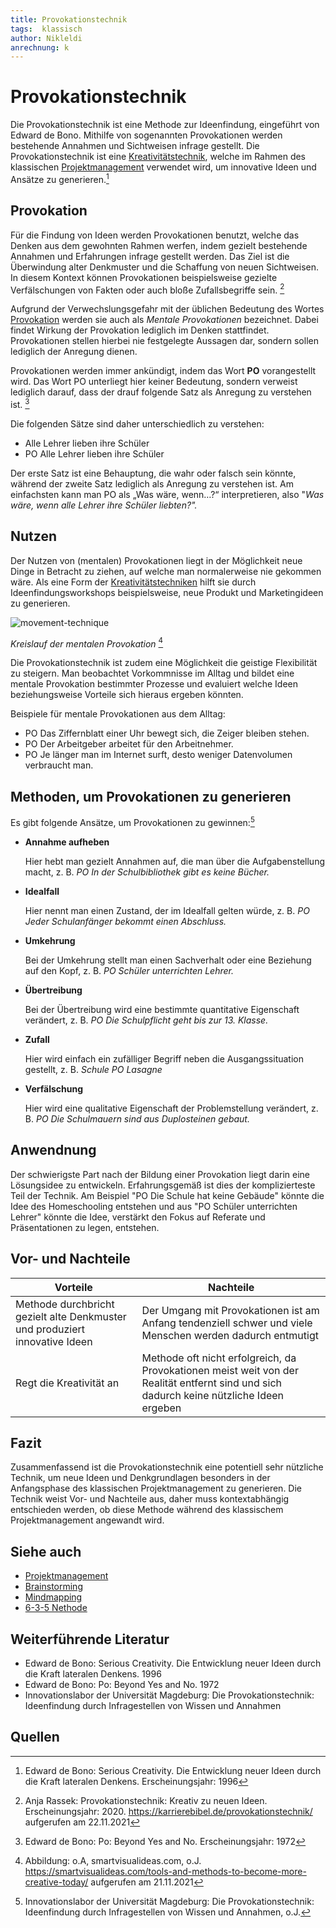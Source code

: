 ```yaml
---
title: Provokationstechnik
tags:  klassisch
author: Nikleldi
anrechnung: k 
---
```


# Provokationstechnik


Die Provokationstechnik ist eine Methode zur Ideenfindung, eingeführt von Edward de Bono. Mithilfe von sogenannten Provokationen werden bestehende Annahmen und Sichtweisen infrage gestellt.
Die Provokationstechnik ist eine [Kreativitätstechnik](https://de.wikipedia.org/wiki/Kreativit%C3%A4tstechniken), welche im Rahmen des klassischen [Projektmanagement](https://github.com/ManagingProjectsSuccessfully/ManagingProjectsSuccessfully.github.io/blob/main/kb/Projektmanagement.md) verwendet wird, um innovative Ideen und Ansätze zu generieren.[^1]

## Provokation

Für die Findung von Ideen werden Provokationen benutzt, welche das Denken aus dem gewohnten Rahmen werfen, indem gezielt bestehende Annahmen und Erfahrungen infrage gestellt werden. 
Das Ziel ist die Überwindung alter Denkmuster und die Schaffung von neuen Sichtweisen. 
In diesem Kontext können Provokationen beispielsweise gezielte Verfälschungen von Fakten oder auch bloße Zufallsbegriffe sein. [^2] 

Aufgrund der Verwechslungsgefahr mit der üblichen Bedeutung des Wortes [Provokation](https://de.wikipedia.org/wiki/Provokation) werden sie auch als *Mentale Provokationen* bezeichnet. 
Dabei findet Wirkung der Provokation lediglich im Denken stattfindet.
Provokationen stellen hierbei nie festgelegte Aussagen dar, sondern sollen lediglich der Anregung dienen. 

Provokationen werden immer ankündigt, indem das Wort **PO** vorangestellt wird. 
Das Wort PO unterliegt hier keiner Bedeutung, sondern verweist lediglich darauf, dass der drauf folgende Satz als Anregung zu verstehen ist. [^3]

Die folgenden Sätze sind daher unterschiedlich zu verstehen:

* Alle Lehrer lieben ihre Schüler
* PO Alle Lehrer lieben ihre Schüler

Der erste Satz ist eine Behauptung, die wahr oder falsch sein könnte, während der zweite Satz lediglich als Anregung zu verstehen ist. 
Am einfachsten kann man PO als „Was wäre, wenn…?“ interpretieren, also
"*Was wäre, wenn alle Lehrer ihre Schüler liebten?".*

## Nutzen

Der Nutzen von (mentalen) Provokationen liegt in der Möglichkeit neue Dinge in Betracht zu ziehen, auf welche man normalerweise nie gekommen wäre. 
Als eine Form der [Kreativitätstechniken](https://de.wikipedia.org/wiki/Kreativit%C3%A4tstechniken) hilft sie durch Ideenfindungsworkshops beispielsweise, neue Produkt und Marketingideen zu generieren.


![movement-technique](https://user-images.githubusercontent.com/92984346/143011134-748857c9-a40e-480c-9b88-bfc51285b270.png)

*Kreislauf der mentalen Provokation* [^5]




Die Provokationstechnik ist zudem eine Möglichkeit die geistige Flexibilität zu steigern. Man beobachtet Vorkommnisse im Alltag und  bildet eine mentale Provokation bestimmter Prozesse und evaluiert welche Ideen beziehungsweise Vorteile sich hieraus ergeben könnten.


Beispiele für mentale Provokationen aus dem Alltag:

* PO Das Ziffernblatt einer Uhr bewegt sich, die Zeiger bleiben stehen.
* PO Der Arbeitgeber arbeitet für den Arbeitnehmer.
* PO Je länger man im Internet surft, desto weniger Datenvolumen verbraucht man.



## Methoden, um Provokationen zu generieren

Es gibt folgende Ansätze, um Provokationen zu gewinnen:[^4]


* **Annahme aufheben**

  Hier hebt man gezielt Annahmen auf, die man über die Aufgabenstellung macht, z. B. *PO In der Schulbibliothek gibt es keine Bücher.*

* **Idealfall**

  Hier nennt man einen Zustand, der im Idealfall gelten würde, z. B. *PO Jeder Schulanfänger bekommt einen Abschluss.*

* **Umkehrung**

   Bei der Umkehrung stellt man einen Sachverhalt oder eine Beziehung auf den Kopf, z. B. *PO Schüler unterrichten Lehrer.*

* **Übertreibung**

  Bei der Übertreibung wird eine bestimmte quantitative Eigenschaft verändert, z. B. *PO Die Schulpflicht geht bis zur 13. Klasse.*

* **Zufall**

  Hier wird einfach ein zufälliger Begriff neben die Ausgangssituation gestellt, z. B. *Schule PO Lasagne*

* **Verfälschung**

  Hier wird eine qualitative Eigenschaft der Problemstellung verändert, z. B. *PO Die Schulmauern sind aus Duplosteinen gebaut.*


## Anwendnung 
   
Der schwierigste Part nach der Bildung einer Provokation liegt darin eine Lösungsidee zu entwickeln. 
Erfahrungsgemäß ist dies der komplizierteste Teil der Technik. 
Am Beispiel "PO Die Schule hat keine Gebäude" könnte die Idee des Homeschooling entstehen und aus "PO Schüler unterrichten Lehrer" könnte die Idee, verstärkt den Fokus auf Referate und Präsentationen zu legen, entstehen.


## Vor- und Nachteile

| Vorteile      | Nachteile     |
| ------------- | ------------- |
| Methode durchbricht gezielt alte Denkmuster und produziert innovative Ideen| Der Umgang mit Provokationen ist am Anfang tendenziell schwer und viele Menschen werden dadurch entmutigt  |
| Regt die Kreativität an  | Methode oft nicht erfolgreich, da Provokationen meist weit von der Realität entfernt sind und sich dadurch keine nützliche Ideen ergeben  |

## Fazit

Zusammenfassend ist die Provokationstechnik eine potentiell sehr nützliche Technik, um neue Ideen und Denkgrundlagen besonders in der Anfangsphase des klassischen Projektmanagement zu generieren. Die Technik weist Vor- und Nachteile aus, daher muss kontextabhängig entschieden werden, ob diese Methode während des klassischem Projektmanagement angewandt wird.


## Siehe auch

* [Projektmanagement](https://github.com/ManagingProjectsSuccessfully/ManagingProjectsSuccessfully.github.io/blob/main/kb/Projektmanagement.md)
* [Brainstorming](https://github.com/ManagingProjectsSuccessfully/ManagingProjectsSuccessfully.github.io/blob/main/kb/Brainstorming.md)
* [Mindmapping](https://github.com/ManagingProjectsSuccessfully/ManagingProjectsSuccessfully.github.io/blob/main/kb/Mindmapping.md)
* [6-3-5 Nethode](https://github.com/ManagingProjectsSuccessfully/ManagingProjectsSuccessfully.github.io/blob/main/kb/6_3_5_Methode.md)

## Weiterführende Literatur

* Edward de Bono: Serious Creativity. Die Entwicklung neuer Ideen durch die Kraft lateralen Denkens. 1996
* Edward de Bono: Po: Beyond Yes and No. 1972
* Innovationslabor der Universität Magdeburg: Die Provokationstechnik: Ideenfindung durch Infragestellen von Wissen und Annahmen


## Quellen

[^1]: Edward de Bono: Serious Creativity. Die Entwicklung neuer Ideen durch die Kraft lateralen Denkens. Erscheinungsjahr: 1996
[^2]: Anja Rassek: Provokationstechnik: Kreativ zu neuen Ideen. Erscheinungsjahr: 2020. https://karrierebibel.de/provokationstechnik/ aufgerufen am 22.11.2021
[^3]: Edward de Bono: Po: Beyond Yes and No. Erscheinungsjahr: 1972
[^4]: Innovationslabor der Universität Magdeburg: Die Provokationstechnik: Ideenfindung durch Infragestellen von Wissen und Annahmen, o.J. 
[^5]: Abbildung: o.A, smartvisualideas.com, o.J. https://smartvisualideas.com/tools-and-methods-to-become-more-creative-today/ aufgerufen am 21.11.2021
